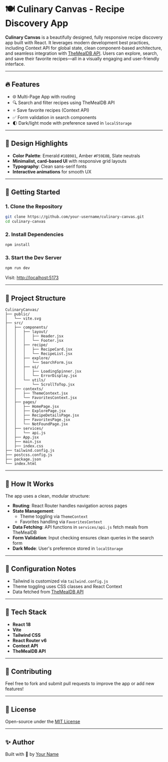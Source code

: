 
# 🍽️ Culinary Canvas - Recipe Discovery App

**Culinary Canvas** is a beautifully designed, fully responsive recipe discovery app built with React. It leverages modern development best practices, including Context API for global state, clean component-based architecture, and seamless integration with [TheMealDB API](https://www.themealdb.com/api.php). Users can explore, search, and save their favorite recipes—all in a visually engaging and user-friendly interface.

---

## 🔥 Features

- 🌐 Multi-Page App with routing
- 🔍 Search and filter recipes using TheMealDB API
- ⭐ Save favorite recipes (Context API)
- ✅ Form validation in search components
- 🌓 Dark/light mode with preference saved in `localStorage`

---

## 🎨 Design Highlights

- **Color Palette**: Emerald `#10B981`, Amber `#F59E0B`, Slate neutrals  
- **Minimalist, card-based UI** with responsive grid layouts  
- **Typography**: Clean sans-serif fonts  
- **Interactive animations** for smooth UX  

---

## 🚀 Getting Started

### 1. Clone the Repository

```bash
git clone https://github.com/your-username/culinary-canvas.git
cd culinary-canvas
```

### 2. Install Dependencies

```bash
npm install
```

### 3. Start the Dev Server

```bash
npm run dev
```

Visit: [http://localhost:5173](http://localhost:5173)

---

## 📁 Project Structure

```
CulinaryCanvas/
├── public/
│   └── vite.svg
├── src/
│   ├── components/
│   │   ├── layout/
│   │   │   ├── Header.jsx
│   │   │   └── Footer.jsx
│   │   ├── recipe/
│   │   │   ├── RecipeCard.jsx
│   │   │   └── RecipeList.jsx
│   │   ├── explore/
│   │   │   └── SearchForm.jsx
│   │   ├── ui/
│   │   │   ├── LoadingSpinner.jsx
│   │   │   └── ErrorDisplay.jsx
│   │   └── utils/
│   │       └── ScrollToTop.jsx
│   ├── contexts/
│   │   ├── ThemeContext.jsx
│   │   └── FavoritesContext.jsx
│   ├── pages/
│   │   ├── HomePage.jsx
│   │   ├── ExplorePage.jsx
│   │   ├── RecipeDetailsPage.jsx
│   │   ├── FavoritesPage.jsx
│   │   └── NotFoundPage.jsx
│   ├── services/
│   │   └── api.js
│   ├── App.jsx
│   ├── main.jsx
│   ├── index.css
├── tailwind.config.js
├── postcss.config.js
├── package.json
└── index.html
```

---

## 🧩 How It Works

The app uses a clean, modular structure:

- **Routing**: React Router handles navigation across pages
- **State Management**:
  - Theme toggling via `ThemeContext`
  - Favorites handling via `FavoritesContext`
- **Data Fetching**: API functions in `services/api.js` fetch meals from TheMealDB
- **Form Validation**: Input checking ensures clean queries in the search form
- **Dark Mode**: User's preference stored in `localStorage`

---

## 🔧 Configuration Notes

- Tailwind is customized via `tailwind.config.js`
- Theme toggling uses CSS classes and React Context
- Data fetched from [TheMealDB API](https://www.themealdb.com/api.php)

---

## 🌈 Tech Stack

- **React 18**  
- **Vite**  
- **Tailwind CSS**  
- **React Router v6**  
- **Context API**  
- **TheMealDB API**

---

## 🤝 Contributing

Feel free to fork and submit pull requests to improve the app or add new features!

---

## 📄 License

Open-source under the [MIT License](LICENSE)

---

## ✨ Author

Built with 💚 by [Your Name](https://github.com/your-username)

